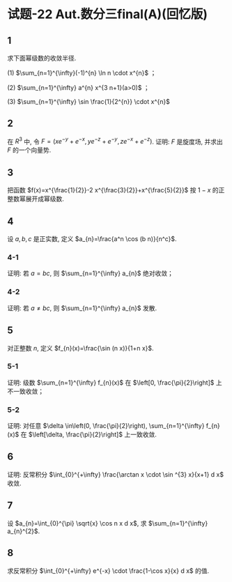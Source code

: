 # 试题-22 Aut.数分三final(A)(回忆版)

## 1

求下面幂级数的收敛半径.

(1) $\sum_{n=1}^{\infty}(-1)^{n} \ln n \cdot x^{n}$ ；

(2) $\sum_{n=1}^{\infty} a^{n} x^{3 n+1}(a>0)$ ；

(3) $\sum_{n=1}^{\infty} \sin \frac{1}{2^{n}} \cdot x^{n}$

## 2

在 $R^{3}$ 中, 令 $F=\left(x e^{-y}+e^{-x}, y e^{-z}+e^{-y}, z e^{-x}+e^{-z}\right)$. 证明: $F$ 是旋度场, 并求出 $F$ 的一个向量势.

## 3

把函数 $f(x)=x^{\frac{1}{2}}-2 x^{\frac{3}{2}}+x^{\frac{5}{2}}$ 按 $1-x$ 的正整数幂展开成幂级数.

## 4

设 $a, b, c$ 是正实数, 定义 $a_{n}=\frac{a^n \cos (b n)}{n^c}$.

### 4-1

证明: 若 $a=b c$, 则 $\sum_{n=1}^{\infty} a_{n}$ 绝对收敛；

### 4-2

证明: 若 $a \neq b c$, 则 $\sum_{n=1}^{\infty} a_{n}$ 发散.

## 5

对正整数 $n$, 定义 $f_{n}(x)=\frac{\sin (n x)}{1+n x}$.

### 5-1

证明: 级数 $\sum_{n=1}^{\infty} f_{n}(x)$ 在 $\left[0, \frac{\pi}{2}\right]$ 上不一致收敛；

### 5-2

证明: 对任意 $\delta \in\left(0, \frac{\pi}{2}\right), \sum_{n=1}^{\infty} f_{n}(x)$ 在 $\left[\delta, \frac{\pi}{2}\right]$ 上一致收敛.

## 6

证明: 反常积分 $\int_{0}^{+\infty} \frac{\arctan x \cdot \sin ^{3} x}{x+1} d x$ 收敛.

## 7

设 $a_{n}=\int_{0}^{\pi} \sqrt{x} \cos n x d x$, 求 $\sum_{n=1}^{\infty} a_{n}^{2}$.

## 8

求反常积分 $\int_{0}^{+\infty} e^{-x} \cdot \frac{1-\cos x}{x} d x$ 的值.

